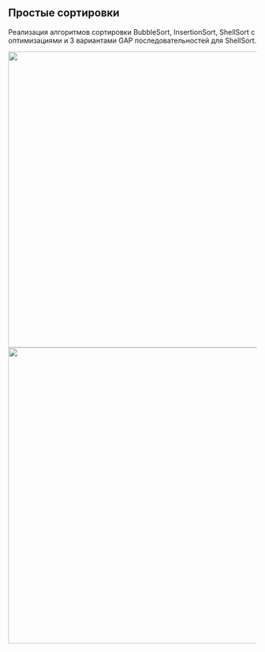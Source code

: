 <h2>Простые сортировки </h2>
<p>Реализация алгоритмов сортировки BubbleSort, InsertionSort, ShellSort с оптимизациями и 3 вариантами GAP последовательностей для ShellSort.</p>
<img src="https://github.com/letov/data-structures-and-algorithms-course-solutions/blob/main/13-quicksort-mergesort-externalsort/images/1.png?raw=true" width="600">
<img src="https://github.com/letov/data-structures-and-algorithms-course-solutions/blob/main/13-quicksort-mergesort-externalsort/images/2.png?raw=true" width="600">
